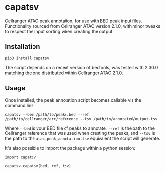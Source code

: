 # capatsv

Cellranger ATAC peak annotation, for use with BED peak input files. Functionality sourced from Cellranger ATAC version 2.1.0, with minor tweaks to respect the input sorting when creating the output.

## Installation

```
pip3 install capatsv
```

The script depends on a recent version of bedtools, was tested with 2.30.0 matching the one distributed within Cellranger ATAC 2.1.0.

## Usage

Once installed, the peak annotation script becomes callable via the command line

```
capatsv --bed /path/to/peaks.bed --ref /path/to/cellranger/arc/reference --tsv /path/to/annotated/output.tsv
```

Where `--bed` is your BED file of peaks to annotate, `--ref` is the path to the Cellranger reference that was used when creating the peaks, and `--tsv` is the path to the `atac_peak_annotation.tsv` equivalent the script will generate.

It's also possible to import the package within a python session:

```
import capatsv

capatsv.capatsv(bed, ref, tsv)
```
